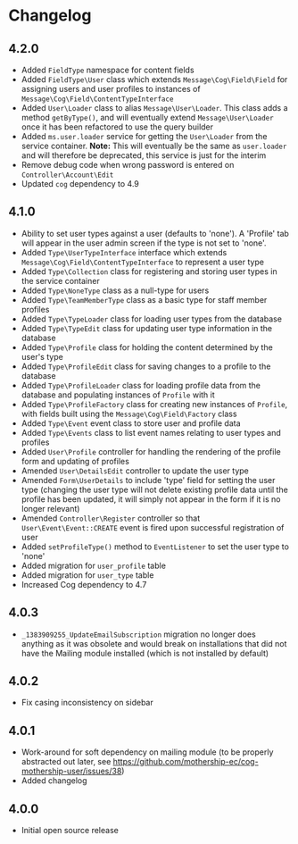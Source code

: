 # Changelog

## 4.2.0

- Added `FieldType` namespace for content fields
- Added `FieldType\User` class which extends `Message\Cog\Field\Field` for assigning users and user profiles to instances of `Message\Cog\Field\ContentTypeInterface`
- Added `User\Loader` class to alias `Message\User\Loader`. This class adds a method `getByType()`, and will eventually extend `Message\User\Loader` once it has been refactored to use the query builder
- Added `ms.user.loader` service for getting the `User\Loader` from the service container. **Note:** This will eventually be the same as `user.loader` and will therefore be deprecated, this service is just for the interim
- Remove debug code when wrong password is entered on `Controller\Account\Edit`
- Updated `cog` dependency to 4.9

## 4.1.0

- Ability to set user types against a user (defaults to 'none'). A 'Profile' tab will appear in the user admin screen if the type is not set to 'none'.
- Added `Type\UserTypeInterface` interface which extends `Message\Cog\Field\ContentTypeInterface` to represent a user type
- Added `Type\Collection` class for registering and storing user types in the service container
- Added `Type\NoneType` class as a null-type for users
- Added `Type\TeamMemberType` class as a basic type for staff member profiles
- Added `Type\TypeLoader` class for loading user types from the database
- Added `Type\TypeEdit` class for updating user type information in the database
- Added `Type\Profile` class for holding the content determined by the user's type
- Added `Type\ProfileEdit` class for saving changes to a profile to the database
- Added `Type\ProfileLoader` class for loading profile data from the database and populating instances of `Profile` with it
- Added `Type\ProfileFactory` class for creating new instances of `Profile`, with fields built using the `Message\Cog\Field\Factory` class
- Added `Type\Event` event class to store user and profile data
- Added `Type\Events` class to list event names relating to user types and profiles
- Added `User\Profile` controller for handling the rendering of the profile form and updating of profiles
- Amended `User\DetailsEdit` controller to update the user type
- Amended `Form\UserDetails` to include 'type' field for setting the user type (changing the user type will not delete existing profile data until the profile has been updated, it will simply not appear in the form if it is no longer relevant)
- Amended `Controller\Register` controller so that `User\Event\Event::CREATE` event is fired upon successful registration of user
- Added `setProfileType()` method to `EventListener` to set the user type to 'none'
- Added migration for `user_profile` table
- Added migration for `user_type` table
- Increased Cog dependency to 4.7

## 4.0.3

- `_1383909255_UpdateEmailSubscription` migration no longer does anything as it was obsolete and would break on installations that did not have the Mailing module installed (which is not installed by default)

## 4.0.2

- Fix casing inconsistency on sidebar

## 4.0.1

- Work-around for soft dependency on mailing module (to be properly abstracted out later, see https://github.com/mothership-ec/cog-mothership-user/issues/38)
- Added changelog

## 4.0.0

- Initial open source release